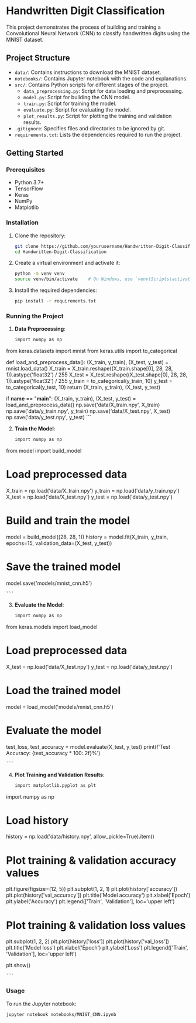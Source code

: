 # Handwritten Digit Classification

This project demonstrates the process of building and training a Convolutional Neural Network (CNN) to classify handwritten digits using the MNIST dataset.

## Project Structure

- `data/`: Contains instructions to download the MNIST dataset.
- `notebooks/`: Contains Jupyter notebook with the code and explanations.
- `src/`: Contains Python scripts for different stages of the project.
  - `data_preprocessing.py`: Script for data loading and preprocessing.
  - `model.py`: Script for building the CNN model.
  - `train.py`: Script for training the model.
  - `evaluate.py`: Script for evaluating the model.
  - `plot_results.py`: Script for plotting the training and validation results.
- `.gitignore`: Specifies files and directories to be ignored by git.
- `requirements.txt`: Lists the dependencies required to run the project.

## Getting Started

### Prerequisites

- Python 3.7+
- TensorFlow
- Keras
- NumPy
- Matplotlib

### Installation

1. Clone the repository:
    ```bash
    git clone https://github.com/yourusername/Handwritten-Digit-Classification.git
    cd Handwritten-Digit-Classification
    ```

2. Create a virtual environment and activate it:
    ```bash
    python -m venv venv
    source venv/bin/activate    # On Windows, use `venv\Scripts\activate`
    ```

3. Install the required dependencies:
    ```bash
    pip install -r requirements.txt
    ```

### Running the Project

1. **Data Preprocessing**:
    ```bash
    import numpy as np
from keras.datasets import mnist
from keras.utils import to_categorical

def load_and_preprocess_data():
    (X_train, y_train), (X_test, y_test) = mnist.load_data()
    X_train = X_train.reshape((X_train.shape[0], 28, 28, 1)).astype('float32') / 255
    X_test = X_test.reshape((X_test.shape[0], 28, 28, 1)).astype('float32') / 255
    y_train = to_categorical(y_train, 10)
    y_test = to_categorical(y_test, 10)
    return (X_train, y_train), (X_test, y_test)

if __name__ == "__main__":
    (X_train, y_train), (X_test, y_test) = load_and_preprocess_data()
    np.save('data/X_train.npy', X_train)
    np.save('data/y_train.npy', y_train)
    np.save('data/X_test.npy', X_test)
    np.save('data/y_test.npy', y_test)
    ```

2. **Train the Model**:
    ```bash
    import numpy as np
from model import build_model

# Load preprocessed data
X_train = np.load('data/X_train.npy')
y_train = np.load('data/y_train.npy')
X_test = np.load('data/X_test.npy')
y_test = np.load('data/y_test.npy')

# Build and train the model
model = build_model((28, 28, 1))
history = model.fit(X_train, y_train, epochs=15, validation_data=(X_test, y_test))

# Save the trained model
model.save('models/mnist_cnn.h5')

    ```

3. **Evaluate the Model**:
    ```bash
    import numpy as np
from keras.models import load_model

# Load preprocessed data
X_test = np.load('data/X_test.npy')
y_test = np.load('data/y_test.npy')

# Load the trained model
model = load_model('models/mnist_cnn.h5')

# Evaluate the model
test_loss, test_accuracy = model.evaluate(X_test, y_test)
print(f'Test Accuracy: {test_accuracy * 100:.2f}%')

    ```

4. **Plot Training and Validation Results**:
    ```bash
    import matplotlib.pyplot as plt
import numpy as np

# Load history
history = np.load('data/history.npy', allow_pickle=True).item()

# Plot training & validation accuracy values
plt.figure(figsize=(12, 5))
plt.subplot(1, 2, 1)
plt.plot(history['accuracy'])
plt.plot(history['val_accuracy'])
plt.title('Model accuracy')
plt.xlabel('Epoch')
plt.ylabel('Accuracy')
plt.legend(['Train', 'Validation'], loc='upper left')

# Plot training & validation loss values
plt.subplot(1, 2, 2)
plt.plot(history['loss'])
plt.plot(history['val_loss'])
plt.title('Model loss')
plt.xlabel('Epoch')
plt.ylabel('Loss')
plt.legend(['Train', 'Validation'], loc='upper left')

plt.show()

    ```

### Usage

To run the Jupyter notebook:
```bash
jupyter notebook notebooks/MNIST_CNN.ipynb
